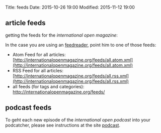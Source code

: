 Title: feeds
Date: 2015-10-26 19:00
Modified: 2015-11-12 19:00

## article feeds

getting the feeds for the *international open magazine*:

In the case you are using an [feedreader](https://en.wikipedia.org/wiki/News_aggregator), point him to one of those feeds:

  * Atom Feed for all articles: [http://internationalopenmagazine.org/feeds/all.atom.xml](http://internationalopenmagazine.org/feeds/all.atom.xml) 
  * RSS Feed for all articles: [http://internationalopenmagazine.org/feeds/all.rss.xml](http://internationalopenmagazine.org/feeds/all.rss.xml)
  * all feeds (for tags and categories): <http://internationalopenmagazine.org/feeds/>


  
## podcast feeds

To geht each new episode of the *international open podcast* into your podcatcher, please see instructions at the site [podcast](/pages/podcast.html).


